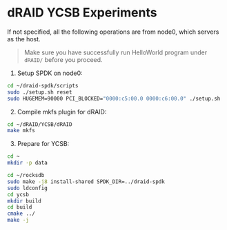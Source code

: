 # dRAID YCSB Experiments

If not specified, all the following operations are from node0, which servers as the host. 

>Make sure you have successfully run HelloWorld program under `dRAID/` before you proceed.

1. Setup SPDK on node0:
```Bash
cd ~/draid-spdk/scripts
sudo ./setup.sh reset
sudo HUGEMEM=90000 PCI_BLOCKED="0000:c5:00.0 0000:c6:00.0" ./setup.sh
```

2. Compile mkfs plugin for dRAID:
```Bash
cd ~/dRAID/YCSB/dRAID
make mkfs
```

3. Prepare for YCSB:
```Bash
cd ~
mkdir -p data

cd ~/rocksdb
sudo make -j8 install-shared SPDK_DIR=../draid-spdk
sudo ldconfig
cd ycsb
mkdir build
cd build
cmake ../
make -j
```